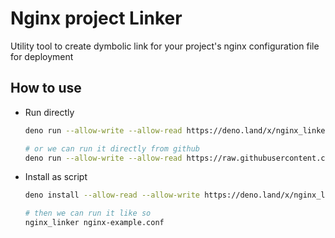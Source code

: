 # Nginx project Linker

Utility tool to create dymbolic link for your project's nginx configuration file for deployment


## How to use

- Run directly

  ```bash
  deno run --allow-write --allow-read https://deno.land/x/nginx_linker@v1.0.0/main.ts <nginx_conf_file>
  ```

  ```bash
  # or we can run it directly from github 
  deno run --allow-write --allow-read https://raw.githubusercontent.com/kivS/nginx-project-linker/main/main.ts <nginx_conf_file>
  ```


- Install as script

  ```bash
  deno install --allow-read --allow-write https://deno.land/x/nginx_linker@v1.0.0/main.ts
  ```

  ```bash
  # then we can run it like so
  nginx_linker nginx-example.conf
  ```
